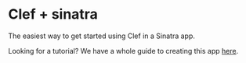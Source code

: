 Clef + sinatra
=======

The easiest way to get started using Clef in a Sinatra app.

Looking for a tutorial? We have a whole guide to creating this app [here](http://developer.clef.io/docs/guides/sinatra).